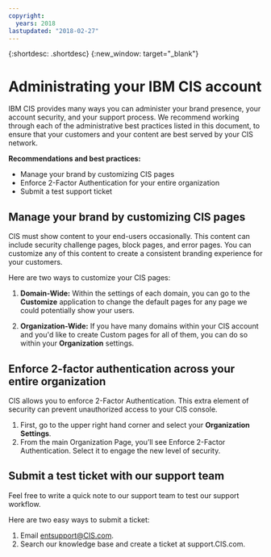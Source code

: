 ```yaml
---
copyright:
  years: 2018
lastupdated: "2018-02-27"
---
```


{:shortdesc: .shortdesc}
{:new_window: target="_blank"}

# Administrating your IBM CIS account

IBM CIS provides many ways you can administer your brand presence, your account security, and your support process. We recommend working through each of the administrative best practices listed in this document, to ensure that your customers and your content are best served by your CIS network.

**Recommendations and best practices:**

* Manage your brand by customizing CIS pages
* Enforce 2-Factor Authentication for your entire organization 
* Submit a test support ticket

## Manage your brand by customizing CIS pages
CIS must show content to your end-users occasionally. This content can include security challenge pages, block pages, and error pages. You can customize any of this content to create a consistent branding experience for your customers.

Here are two ways to customize your CIS pages:

1. **Domain-Wide:** Within the settings of each domain, you can go to the **Customize** application to change the default pages for any page we could potentially show your users.

2. **Organization-Wide:** If you have many domains within your CIS account and you'd like to create Custom pages for all of them, you can do so within your **Organization** settings.

## Enforce 2-factor authentication across your entire organization
CIS allows you to enforce 2-Factor Authentication. This extra element of security can prevent unauthorized access to your CIS console.

1. First, go to the upper right hand corner and select your **Organization Settings**. 
2. From the main Organization Page, you’ll see Enforce 2-Factor Authentication. Select it to engage the new level of security.

## Submit a test ticket with our support team
Feel free to write a quick note to our support team to test our support workflow. 

Here are two easy ways to submit a ticket:

1. Email entsupport@CIS.com.
2. Search our knowledge base and create a ticket at support.CIS.com.
